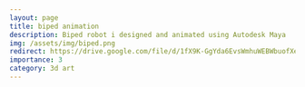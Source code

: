 ```yaml
---
layout: page
title: biped animation
description: Biped robot i designed and animated using Autodesk Maya
img: /assets/img/biped.png
redirect: https://drive.google.com/file/d/1fX9K-GgYda6EvsWmhuWEBWbuofXeZZON/view?usp=sharing
importance: 3
category: 3d art
---
```

